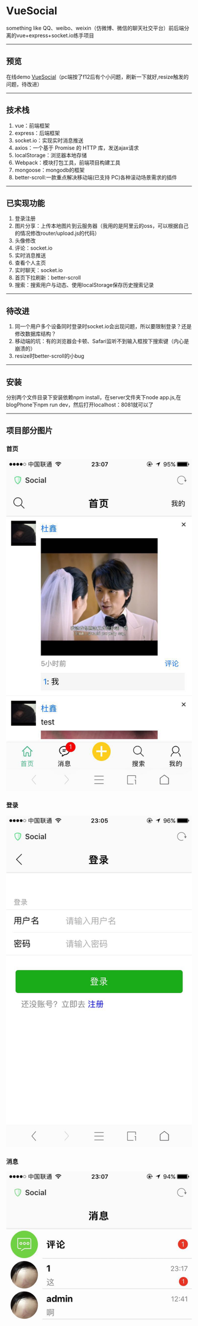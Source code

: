 # VueSocial
something like QQ、weibo、weixin（仿微博、微信的聊天社交平台）前后端分离的vue+express+socket.io练手项目 

---
## 预览
在线demo [VueSocial](http://47.107.66.252:3001/public/dist/#/home)（pc端按了f12后有个小问题，刷新一下就好,resize触发的问题，待改进）

---
## 技术栈
1. vue：前端框架
2. express：后端框架
3. socket.io：实现实时消息推送
4. axios：一个基于 Promise 的 HTTP 库，发送ajax请求
5. localStorage：浏览器本地存储
6. Webpack：模块打包工具，前端项目构建工具
7. mongoose：mongodb的框架
8. better-scroll:一款重点解决移动端(已支持 PC)各种滚动场景需求的插件

---
## 已实现功能
1. 登录注册
2. 图片分享：上传本地图片到云服务器（我用的是阿里云的oss，可以根据自己的情况修改router/upload.js的代码）
3. 头像修改
4. 评论：socket.io
5. 实时消息推送
6. 查看个人主页
7. 实时聊天：socket.io
8. 首页下拉刷新：better-scroll
9. 搜索：搜索用户与动态、使用localStorage保存历史搜索记录

---
## 待改进
1. 同一个用户多个设备同时登录时socket.io会出现问题，所以要限制登录？还是修改数据库结构？
2. 移动端的坑：有的浏览器会卡顿、Safari监听不到输入框按下搜索键（内心是崩溃的）
3. resize时better-scroll的小bug

---
## 安装
分别两个文件目录下安装依赖npm install，在server文件夹下node app.js,在blogPhone下npm run dev，然后打开localhost：8081就可以了
  
---
## 项目部分图片
### 首页
![index](https://github.com/CBDxin/img/blob/master/img/%E5%BE%AE%E4%BF%A1%E5%9B%BE%E7%89%87_20181118231148.jpg)
### 登录
![login](https://github.com/CBDxin/img/blob/master/img/%E5%BE%AE%E4%BF%A1%E5%9B%BE%E7%89%87_20181118231159.jpg)
### 消息
![new](https://github.com/CBDxin/img/blob/master/img/%E5%BE%AE%E4%BF%A1%E5%9B%BE%E7%89%87_20181118231142.jpg)
### 聊天
![chat](https://github.com/CBDxin/img/blob/master/img/%E5%BE%AE%E4%BF%A1%E5%9B%BE%E7%89%87_20181118231154.jpg)
### 个人信息
![profile](https://github.com/CBDxin/img/blob/master/img/%E5%BE%AE%E4%BF%A1%E5%9B%BE%E7%89%87_20181118231120.jpg)
### 个人主页
![index](https://github.com/CBDxin/img/blob/master/img/%E5%BE%AE%E4%BF%A1%E5%9B%BE%E7%89%87_20181118231131.jpg)
### 分享动态
![Image text](https://github.com/CBDxin/img/blob/master/img/%E5%BE%AE%E4%BF%A1%E5%9B%BE%E7%89%87_20181118231054.jpg)
### 更改头像
![头像](https://github.com/CBDxin/img/blob/master/img/%E5%BE%AE%E4%BF%A1%E5%9B%BE%E7%89%87_20181118231115.jpg)
### 搜索页面
![search](https://github.com/CBDxin/img/blob/master/img/%E5%BE%AE%E4%BF%A1%E5%9B%BE%E7%89%87_20181118231126.jpg)
![searchBar](https://github.com/CBDxin/img/blob/master/img/%E5%BE%AE%E4%BF%A1%E5%9B%BE%E7%89%87_20181118231137.jpg)

